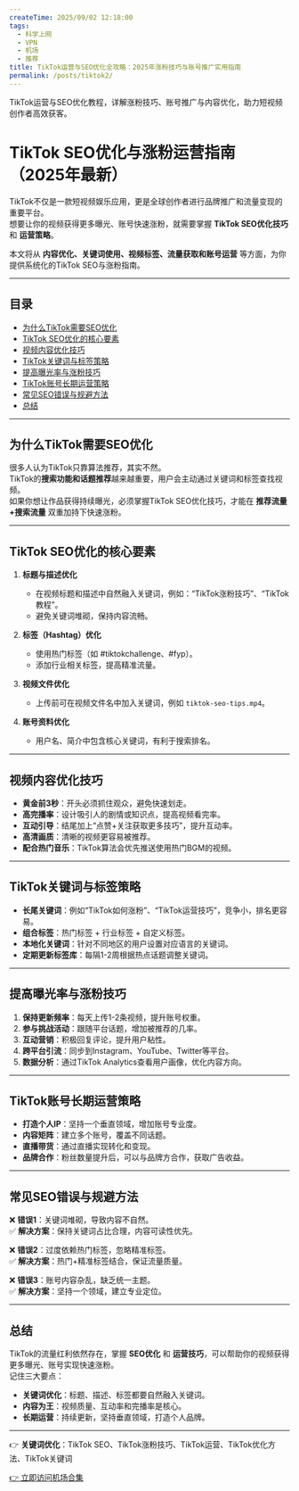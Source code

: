 ```yaml
---
createTime: 2025/09/02 12:18:00
tags:
  - 科学上网
  - VPN
  - 机场
  - 推荐
title: TikTok运营与SEO优化全攻略：2025年涨粉技巧与账号推广实用指南
permalink: /posts/tiktok2/
---
```


TikTok运营与SEO优化教程，详解涨粉技巧、账号推广与内容优化，助力短视频创作者高效获客。

<!-- more -->
# TikTok SEO优化与涨粉运营指南（2025年最新）

TikTok不仅是一款短视频娱乐应用，更是全球创作者进行品牌推广和流量变现的重要平台。  
想要让你的视频获得更多曝光、账号快速涨粉，就需要掌握 **TikTok SEO优化技巧** 和 **运营策略**。  

本文将从 **内容优化、关键词使用、视频标签、流量获取和账号运营** 等方面，为你提供系统化的TikTok SEO与涨粉指南。

---

## 目录

- [为什么TikTok需要SEO优化](#为什么tiktok需要seo优化)
- [TikTok SEO优化的核心要素](#tiktok-seo优化的核心要素)
- [视频内容优化技巧](#视频内容优化技巧)
- [TikTok关键词与标签策略](#tiktok关键词与标签策略)
- [提高曝光率与涨粉技巧](#提高曝光率与涨粉技巧)
- [TikTok账号长期运营策略](#tiktok账号长期运营策略)
- [常见SEO错误与规避方法](#常见seo错误与规避方法)
- [总结](#总结)

---

## 为什么TikTok需要SEO优化

很多人认为TikTok只靠算法推荐，其实不然。  
TikTok的**搜索功能和话题推荐**越来越重要，用户会主动通过关键词和标签查找视频。  
如果你想让作品获得持续曝光，必须掌握TikTok SEO优化技巧，才能在 **推荐流量+搜索流量** 双重加持下快速涨粉。

---

## TikTok SEO优化的核心要素

1. **标题与描述优化**  
   - 在视频标题和描述中自然融入关键词，例如：“TikTok涨粉技巧”、“TikTok教程”。  
   - 避免关键词堆砌，保持内容流畅。  

2. **标签（Hashtag）优化**  
   - 使用热门标签（如 #tiktokchallenge、#fyp）。  
   - 添加行业相关标签，提高精准流量。  

3. **视频文件优化**  
   - 上传前可在视频文件名中加入关键词，例如 `tiktok-seo-tips.mp4`。  

4. **账号资料优化**  
   - 用户名、简介中包含核心关键词，有利于搜索排名。  

---

## 视频内容优化技巧

- **黄金前3秒**：开头必须抓住观众，避免快速划走。  
- **高完播率**：设计吸引人的剧情或知识点，提高视频看完率。  
- **互动引导**：结尾加上“点赞+关注获取更多技巧”，提升互动率。  
- **高清画质**：清晰的视频更容易被推荐。  
- **配合热门音乐**：TikTok算法会优先推送使用热门BGM的视频。  

---

## TikTok关键词与标签策略

- **长尾关键词**：例如“TikTok如何涨粉”、“TikTok运营技巧”，竞争小，排名更容易。  
- **组合标签**：热门标签 + 行业标签 + 自定义标签。  
- **本地化关键词**：针对不同地区的用户设置对应语言的关键词。  
- **定期更新标签库**：每隔1-2周根据热点话题调整关键词。  

---

## 提高曝光率与涨粉技巧

1. **保持更新频率**：每天上传1-2条视频，提升账号权重。  
2. **参与挑战活动**：跟随平台话题，增加被推荐的几率。  
3. **互动营销**：积极回复评论，提升用户粘性。  
4. **跨平台引流**：同步到Instagram、YouTube、Twitter等平台。  
5. **数据分析**：通过TikTok Analytics查看用户画像，优化内容方向。  

---

## TikTok账号长期运营策略

- **打造个人IP**：坚持一个垂直领域，增加账号专业度。  
- **内容矩阵**：建立多个账号，覆盖不同话题。  
- **直播带货**：通过直播实现转化和变现。  
- **品牌合作**：粉丝数量提升后，可以与品牌方合作，获取广告收益。  

---

## 常见SEO错误与规避方法

❌ **错误1**：关键词堆砌，导致内容不自然。  
✅ **解决方案**：保持关键词占比合理，内容可读性优先。  

❌ **错误2**：过度依赖热门标签，忽略精准标签。  
✅ **解决方案**：热门+精准标签结合，保证流量质量。  

❌ **错误3**：账号内容杂乱，缺乏统一主题。  
✅ **解决方案**：坚持一个领域，建立专业定位。  

---

## 总结

TikTok的流量红利依然存在，掌握 **SEO优化** 和 **运营技巧**，可以帮助你的视频获得更多曝光、账号实现快速涨粉。  
记住三大要点：  

- **关键词优化**：标题、描述、标签都要自然融入关键词。  
- **内容为王**：视频质量、互动率和完播率是核心。  
- **长期运营**：持续更新，坚持垂直领域，打造个人品牌。  

---

👉 **关键词优化**：TikTok SEO、TikTok涨粉技巧、TikTok运营、TikTok优化方法、TikTok关键词

[👉 立即访问机场合集](https://yp7.net/posts/vpnsum/)
